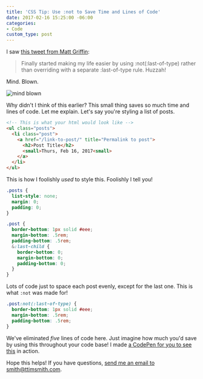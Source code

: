 ```yaml
---
title: 'CSS Tip: Use :not to Save Time and Lines of Code'
date: 2017-02-16 15:25:00 -06:00
categories:
- Code
custom_type: post
---
```


I saw [this tweet from Matt Griffin](https://twitter.com/elefontpress/status/832308947054903296):

> Finally started making my life easier by using :not(:last-of-type) rather than overriding with a separate :last-of-type rule. Huzzah!

Mind. Blown.

![mind blown](//i.giphy.com/5xtDarqXOu5UrURdjgI.gif)

Why didn't I think of this earlier? This small thing saves so much time and lines of code. Let me explain. Let's say you're styling a list of posts.

```html
<!-- This is what your html would look like -->
<ul class="posts">
  <li class="post">
    <a href="/link-to-post/" title="Permalink to post">
      <h2>Post Title</h2>
      <small>Thurs, Feb 16, 2017<small>
    </a>
  </li>
</ul>
```

This is how I foolishly *used* to style this. Foolishly I tell you!

```scss
.posts {
  list-style: none;
  margin: 0;
  padding: 0;
}

.post {
  border-bottom: 1px solid #eee;
  margin-bottom: .5rem;
  padding-bottom: .5rem;
  &:last-child {
    border-bottom: 0;
    margin-bottom: 0;
    padding-bottom: 0;
  }
}
```

Lots of code just to space each post evenly, except for the last one. This is what `:not` was made for!

```scss
.post:not(:last-of-type) {
  border-bottom: 1px solid #eee;
  margin-bottom: .5rem;
  padding-bottom: .5rem;
}
```

We've eliminated *five* lines of code here. Just imagine how much you'd save by using this throughout your code base! I made [a CodePen for you to see this](http://codepen.io/timothybsmith/pen/VPNBdW) in action.

Hope this helps! If you have questions, [send me an email to smith@ttimsmith.com](mailto:smith@ttimsmith.com).
